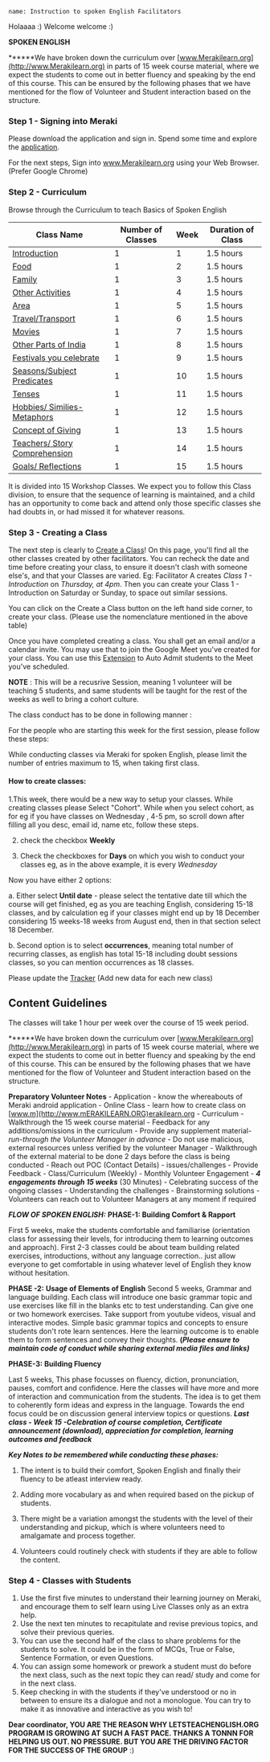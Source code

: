 ```ngMeta
name: Instruction to spoken English Facilitators
```

Holaaaa :) Welcome welcome :) 

**SPOKEN ENGLISH**


******We have broken down the curriculum over [www.Merakilearn.org](http://www.Merakilearn.org) in parts of 15 week course material, where we expect the students to come out in better fluency and speaking by the end of this course. This can be ensured by the following phases that we have mentioned for the flow of Volunteer and Student interaction based on the structure.

### Step 1 - Signing into Meraki
Please download the application and sign in. Spend some time and explore the [application](https://play.google.com/store/apps/details?id=org.merakilearn&hl=en_IN&gl=US,).


For the next steps, Sign into www.Merakilearn.org using your Web Browser. (Prefer Google Chrome)

### Step 2 - Curriculum
Browse through the Curriculum to teach Basics of Spoken English

|Class Name| Number of Classes| Week| Duration of Class|
|------|------|-----|-------|
| [Introduction](https://www.merakilearn.org/course/125/exercise/3246) | 1 |1 |1.5 hours|
| [Food](https://www.merakilearn.org/course/125/exercise/3247) |1 |2 |1.5 hours |
| [Family](https://www.merakilearn.org/course/125/exercise/3249) |1 |3 |1.5 hours|
| [Other Activities](https://www.merakilearn.org/course/125/exercise/3250)| 1 |4 |1.5 hours|
| [Area](https://www.merakilearn.org/course/125/exercise/3248) |1| 5| 1.5 hours|
| [Travel/Transport](https://www.merakilearn.org/course/125/exercise/3268) |1| 6 |1.5 hours|
| [Movies](https://www.merakilearn.org/course/125/exercise/3270) | 1| 7 |1.5 hours|
| [Other Parts of India](https://www.merakilearn.org/course/125/exercise/3269) | 1| 8 |1.5 hours|
| [Festivals you celebrate](https://www.merakilearn.org/course/125/exercise/3271)| 1 |9| 1.5 hours|
| [Seasons/Subject Predicates](https://www.merakilearn.org/course/125/exercise/3272) | 1| 10| 1.5 hours|
| [Tenses](https://www.merakilearn.org/course/125/exercise/3273)| 1| 11| 1.5 hours|
| [Hobbies/ Similies-Metaphors](https://www.merakilearn.org/course/125/exercise/3274) |1 |12| 1.5 hours |
| [Concept of Giving](https://www.merakilearn.org/course/125/exercise/3275) |1| 13 |1.5 hours|
| [Teachers/ Story Comprehension](https://www.merakilearn.org/course/125/exercise/3276) |1| 14 |1.5 hours|
| [Goals/ Reflections](https://www.merakilearn.org/course/125/exercise/3277)| 1| 15| 1.5 hours|

It is divided into 15 Workshop Classes. We expect you to follow this Class division, to ensure that the sequence of learning is maintained, and a child has an opportunity to come back and attend only those specific classes she had doubts in, or had missed it for whatever reasons.

### Step 3 - Creating a Class
The next step is clearly to [Create a Class](https://www.merakilearn.org/class)! On this page, you'll find all the other classes created by other facilitators. You can recheck the date and time before creating your class, to ensure it doesn't clash with someone else's, and that your Classes are varied. Eg: Facilitator A creates *Class 1 - Introduction* on *Thursday, at 4pm*. Then you can create your Class 1 - Introduction on Saturday or Sunday, to space out similar sessions.

You can click on the Create a Class button on the left hand side corner, to create your class. (Please use the nomenclature mentioned in the above table)

Once you have completed creating a class. You shall get an email and/or a calendar invite. You may use that to join the Google Meet you've created for your class. You can use this [Extension](https://chrome.google.com/webstore/detail/auto-admit-for-google-mee/epemkdedgaoeeobdjmkmhhhbjemckmgb/related?hl=en,) to Auto Admit students to the Meet you've scheduled.

**NOTE** : This will be a recusrive Session, meaning 1 volunteer will be teaching 5 students, and same students will be taught for the rest of the weeks as well to bring a cohort culture. 

The class conduct has to be done in following manner : 

For the people who are starting this week for the first session, please follow these steps:

While conducting classes via Meraki for spoken English, please limit the number of entries maximum to 15, when taking first class.

#### How to create classes:

1.This week, there would be a new way to setup your classes. While creating classes please Select "Cohort". While when you select cohort, as for eg if you have classes on Wednesday  , 4-5 pm, so scroll down after filling all you desc, email id, name etc, follow these steps.

2. check the checkbox **Weekly**

3. Check the checkboxes for **Days** on which you wish to conduct your classes eg, as in the above example, it is every *Wednesday*

Now you have either 2 options:

a. Either select **Until date** - please select the tentative date till which the course will get finished, eg as you are teaching English, considering 15-18 classes, and by calculation eg if your classes might end up by 18 December considering 15 weeks-18 weeks from August end, then in that section select 18 December.

b. Second option is to select **occurrences**, meaning total number of recurring classes, as english has total 15-18 including doubt sessions classes, so you can mention occurrences as 18 classes.

Please update the [Tracker](https://docs.google.com/spreadsheets/d/1jZYeO6412o1tFhmGVRjWETmotBMXZjK15CAiyy2Z0_c/edit#gid=0) (Add new data for each new class)




## Content Guidelines

The classes will take 1 hour per week over the course of 15 week period.

******We have broken down the curriculum over [www.Merakilearn.org](http://www.Merakilearn.org) in parts of 15 week course material, where we expect the students to come out in better fluency and speaking by the end of this course. This can be ensured by the following phases that we have mentioned for the flow of Volunteer and Student interaction based on the structure.

**Preparatory Volunteer Notes**
    - Application - know the whereabouts of Meraki android application
    - Online Class - learn how to create class on [www.m](http://www.mERAKILEARN.ORG)erakilearn.org
    - Curriculum
        - Walkthrough the 15 week course material
        - Feedback for any additions/omissions in the curriculum
        - Provide any supplement material- *run-through the Volunteer Manager in advance*
        - Do not use malicious, external resources unless verified by the volunteer Manager
        - Walkthrough of the external material to be done 2 days before the class is being conducted
    - Reach out POC (Contact Details) - issues/challenges
    - Provide Feedback - Class/Curriculum (Weekly)
    - Monthly Volunteer Engagement - ***4 engagements through 15 weeks*** (30 Minutes)
        - Celebrating success of the ongoing classes
        - Understanding the challenges
        - Brainstorming solutions
        - Volunteers can reach out to Volunteer Managers at any moment if required

***FLOW OF SPOKEN ENGLISH:*** 
**PHASE-1: Building Comfort & Rapport**

First 5 weeks, make the students comfortable and familiarise (orientation class for assessing their levels, for introducing them to learning outcomes and approach). First 2-3 classes could be about team building related exercises, introductions, without any language correction.. just allow everyone to get comfortable in using whatever level of English they know without hesitation.

**PHASE -2:** **Usage of Elements of English**
Second 5 weeks, Grammar and language building. Each class will introduce one basic grammar topic and use exercises like fill in the blanks etc to test understanding. Can give one or two homework exercises. Take support from youtube videos, visual and interactive modes. Simple basic grammar topics and concepts to ensure students don't rote learn sentences. Here the learning outcome is to enable them to form sentences and convey their thoughts. **(*Please ensure to maintain code of conduct while sharing external media files and links)***

**PHASE-3:** **Building Fluency**

Last 5 weeks, This phase focusses on fluency, diction, pronunciation, pauses, comfort and confidence. Here the classes will have more and more of interaction and communication from the students. The idea is to get them to coherently form ideas and express in the language. Towards the end focus could be on discussion general interview topics or questions.
***Last class - Week 15 -Celebration of course completion, Certificate announcement (download), appreciation for completion, learning outcomes and feedback***

***Key Notes to be remembered while conducting these phases:***
1. The intent is to build their comfort, Spoken English and finally their fluency to be atleast interview ready.
2. Adding more vocabulary as and when required based on the pickup of students.

1. There might be a variation amongst the students with the level of their understanding and pickup, which is where volunteers need to amalgamate and process together.
2. Volunteers could routinely check with students if they are able to follow the content. 

### Step 4 - Classes with Students

1. Use the first five minutes to understand their learning journey on Meraki, and encourage them to self learn using Live Classes only as an extra help.
2. Use the next ten minutes to recapitulate and revise previous topics, and solve their previous queries.
3. You can use the second half of the class to share problems for the students to solve. It could be in the form of MCQs, True or False, Sentence Formation, or even Questions.
4. You can assign some homework or prework a student must do before the next class, such as the next topic they can read/ study and come for in the next class.
5. Keep checking in with the students if they've understood or no in between to ensure its a dialogue and not a monologue. You can try to make it as innovative and interactive as you wish to!


**Dear coordinator, YOU ARE THE REASON WHY LETSTEACHENGLISH.ORG PROGRAM IS GROWING AT SUCH A FAST PACE. THANKS A TONNN FOR HELPING US OUT. NO PRESSURE. BUT YOU ARE THE DRIVING FACTOR FOR THE SUCCESS OF THE GROUP** :)

